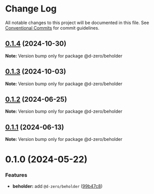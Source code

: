# Change Log

All notable changes to this project will be documented in this file.
See [Conventional Commits](https://conventionalcommits.org) for commit guidelines.

## [0.1.4](https://github.com/d-zero-dev/tools/compare/@d-zero/beholder@0.1.3...@d-zero/beholder@0.1.4) (2024-10-30)

**Note:** Version bump only for package @d-zero/beholder

## [0.1.3](https://github.com/d-zero-dev/tools/compare/@d-zero/beholder@0.1.2...@d-zero/beholder@0.1.3) (2024-10-03)

**Note:** Version bump only for package @d-zero/beholder

## [0.1.2](https://github.com/d-zero-dev/tools/compare/@d-zero/beholder@0.1.1...@d-zero/beholder@0.1.2) (2024-06-25)

**Note:** Version bump only for package @d-zero/beholder

## [0.1.1](https://github.com/d-zero-dev/tools/compare/@d-zero/beholder@0.1.0...@d-zero/beholder@0.1.1) (2024-06-13)

**Note:** Version bump only for package @d-zero/beholder

# 0.1.0 (2024-05-22)

### Features

- **beholder:** add `@d-zero/beholder` ([99b47c8](https://github.com/d-zero-dev/tools/commit/99b47c8693f6007f2a45dcfa66f4fd4ada42c5b2))
